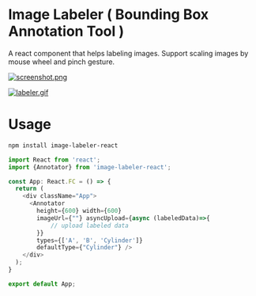 # Image Labeler ( Bounding Box Annotation Tool )

A react component that helps labeling images. Support scaling images by mouse wheel and pinch gesture.

[![screenshot.png](https://i.postimg.cc/cJrdb8Sx/screenshot.png)](https://postimg.cc/t1G01JJw)

[![labeler.gif](https://i.postimg.cc/L4rMYRxQ/labeler.gif)](https://postimg.cc/F1g6wt50)

# Usage

```bash
npm install image-labeler-react
```

```js
import React from 'react';
import {Annotator} from 'image-labeler-react';

const App: React.FC = () => {
  return (
    <div className="App">
      <Annotator 
        height={600} width={600} 
        imageUrl={""} asyncUpload={async (labeledData)=>{
            // upload labeled data
        }} 
        types={['A', 'B', 'Cylinder']}
        defaultType={"Cylinder"} />
    </div>
  );
}

export default App;
```





